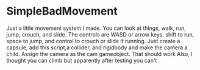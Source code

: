 # SimpleBadMovement
Just a little movement system I made. You can look at things, walk, run, jump, crouch, and slide. The controls are WASD or arrow keys, shift to run, space to jump,
and control to crouch or slide if running. Just create a capsule, add this script,a collider, and rigidbody and make the camera a child. Assign the camera as the cam gameobject. That should work
Also, I thought you can climb but apparently after testing you can't
